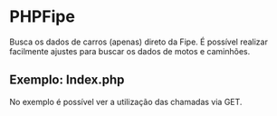 # PHPFipe
Busca os dados de carros (apenas) direto da Fipe.
É possível realizar facilmente ajustes para buscar os dados de motos e caminhões.

## Exemplo: Index.php
No exemplo é possível ver a utilização das chamadas via GET.
